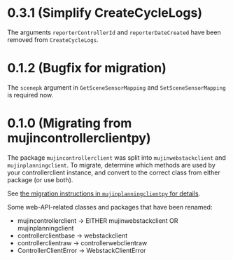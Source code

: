 # 0.3.1 (Simplify CreateCycleLogs)

The arguments `reporterControllerId` and `reporterDateCreated` have been removed from `CreateCycleLogs`.

# 0.1.2 (Bugfix for migration)

The `scenepk` argument in `GetSceneSensorMapping` and `SetSceneSensorMapping` is required now.

# 0.1.0 (Migrating from mujincontrollerclientpy)

The package `mujincontrollerclient` was split into `mujinwebstackclient` and `mujinplanningclient`. To migrate, determine which methods are used by your controllerclient instance, and convert to the correct class from either package (or use both).

See [the migration instructions in `mujinplanningclientpy` for details](https://github.com/mujin/mujinplanningclientpy/blob/master/MIGRATION.md).

Some web-API-related classes and packages that have been renamed:

- mujincontrollerclient → EITHER mujinwebstackclient OR mujinplanningclient
- controllerclientbase → webstackclient
- controllerclientraw → controllerwebclientraw
- ControllerClientError → WebstackClientError
